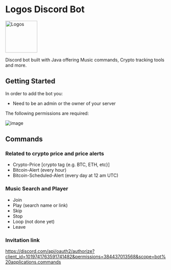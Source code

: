 # Logos Discord Bot

<img src="https://cdn-icons-png.flaticon.com/512/2838/2838722.png" alt="Logos" width="100" height="100">

Discord bot built with Java offering Music commands, Crypto tracking tools and more.

## Getting Started
In order to add the bot you:
- Need to be an admin or the owner of your server

The following permissions are required:

![image](https://github.com/yagodaoud/discordBot/assets/104167181/db2c8941-2a3a-49d9-a166-2723a67f90d9)




## Commands
### Related to crypto price and price alerts
- Crypto-Price [crypto tag {e.g. BTC, ETH, etc}]
- Bitcoin-Alert (every hour)
- Bitcoin-Scheduled-Alert (every day at 12 am UTC)

### Music Search and Player
- Join
- Play (search name or link)
- Skip
- Stop 
- Loop (not done yet)
- Leave

### Invitation link
https://discord.com/api/oauth2/authorize?client_id=1019741763591741482&permissions=384437013568&scope=bot%20applications.commands
